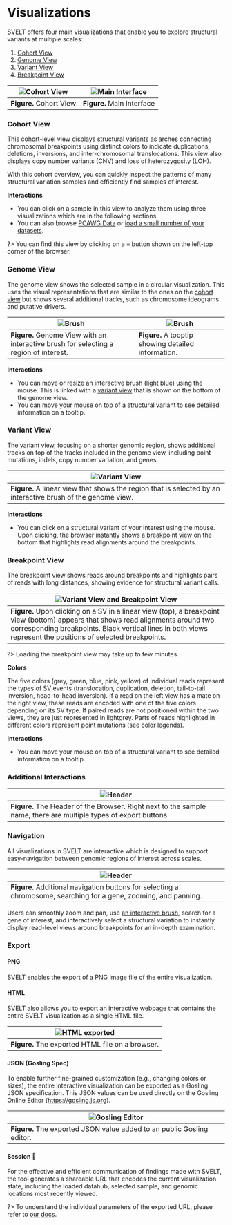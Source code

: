 # Visualizations

<!-- ?> 🚧 This page is work in progress 🚧 -->
<!-- ![interface](assets/interface.png ':class=image') -->

SVELT offers four main visualizations that enable you to explore structural variants at multiple scales: 
1. [Cohort View](#cohort-view)
1. [Genome View](#genome-view)
1. [Variant View](#variant-view)
1. [Breakpoint View](#breakpoint-view)

|![Cohort View](./assets/cohort-view.png)|![Main Interface](./assets/main-interface.png)|
|---|---|
|**Figure.** Cohort View|**Figure.** Main Interface|

### Cohort View

This cohort-level view displays structural variants as arches connecting chromosomal breakpoints using distinct colors to indicate duplications, deletions, inversions, and inter-chromosomal translocations. This view also displays copy number variants (CNV) and loss of heterozygosity (LOH).

With this cohort overview, you can quickly inspect the patterns of many structural variation samples and efficiently find samples of interest.

__Interactions__

- You can click on a sample in this view to analyze them using three visualizations which are in the following sections.
- You can also browse [PCAWG Data](/public-data-config?id=pcawg-data) or [load a small number of your datasets](/data-config?id=loading-data-through-interface).

?> You can find this view by clicking on a ≡ button shown on the left-top corner of the browser.

### Genome View
The genome view shows the selected sample in a circular visualization. This uses the visual representations that are similar to the ones on the [cohort view](#cohort-view) but shows several additional tracks, such as chromosome ideograms and putative drivers.

|![Brush](./assets/circular.png)|![Brush](./assets/tooltip.png)|
|---|---|
|**Figure.** Genome View with an interactive brush for selecting a region of interest.|**Figure.** A tooptip showing detailed information.|

__Interactions__

- You can move or resize an interactive brush (light blue) using the mouse. This is linked with a [variant view](#variant-view) that is shown on the bottom of the genome view.
- You can move your mouse on top of a structural variant to see detailed information on a tooltip.

### Variant View
The variant view, focusing on a shorter genomic region, shows additional tracks on top of the tracks included in the genome view, including point mutations, indels, copy number variation, and genes.

|![Variant View](./assets/linear-view.png)|
|---|
|**Figure.** A linear view that shows the region that is selected by an interactive brush of the genome view.|

__Interactions__

- You can click on a structural variant of your interest using the mouse. Upon clicking, the browser instantly shows a [breakpoint view](#breakpoint-view) on the bottom that highlights read alignments around the breakpoints.

### Breakpoint View
The breakpoint view shows reads around breakpoints and highlights pairs of reads with long distances, showing evidence for structural variant calls.

|![Variant View and Breakpoint View](./assets/breakpoint-view.png)|
|---|
|**Figure.** Upon clicking on a SV in a linear view (top), a breakpoint view (bottom) appears that shows read alignments around two corresponding breakpoints. Black vertical lines in both views represent the positions of selected breakpoints. |

?> Loading the breakpoint view may take up to few minutes.

__Colors__

The five colors (grey, green, blue, pink, yellow) of individual reads represent the types of SV events (translocation, duplication, deletion, tail-to-tail inversion, head-to-head inversion). If a read on the left view has a mate on the right view, these reads are encoded with one of the five colors depending on its SV type. If paired reads are not positioned within the two views, they are just represented in lightgrey. Parts of reads highlighted in different colors represent point mutations (see color legends).

__Interactions__

- You can move your mouse on top of a structural variant to see detailed information on a tooltip.

### Additional Interactions

|![Header](./assets/header.png)|
|---|
|**Figure.** The Header of the Browser. Right next to the sample name, there are multiple types of export buttons. |

### Navigation
All visualizations in SVELT are interactive which is designed to support easy-navigation between genomic regions of interest across scales.

|![Header](./assets/navigation-buttons.png)|
|---|
|**Figure.** Additional navigation buttons for selecting a chromosome, searching for a gene, zooming, and panning. |

Users can smoothly zoom and pan, use [an interactive brush](#genome-view), search for a gene of interest, and interactively select a structural variation to instantly display read-level views around breakpoints for an in-depth examination.

### Export

#### PNG
SVELT enables the export of a PNG image file of the entire visualization.

#### HTML
SVELT also allows you to export an interactive webpage that contains the entire SVELT visualization as a single HTML file.

|![HTML exported](./assets/html-export.png)|
|---|
|__Figure.__ The exported HTML file on a browser.

#### JSON (Gosling Spec)
To enable further fine-grained customization (e.g., changing colors or sizes), the entire interactive visualization can be exported as a Gosling JSON specification. This JSON values can be used directly on the Gosling Online Editor (https://gosling.js.org).

|![Gosling Editor](./assets/gosling-editor.png)|
|---|
|__Figure.__ The exported JSON value added to an public Gosling editor.

#### Session 🔗
For the effective and efficient communication of findings made with SVELT, the tool generates a shareable URL that encodes the current visualization state, including the loaded datahub, selected sample, and genomic locations most recently viewed.

?> To understand the individual parameters of the exported URL, please refer to [our docs](/url-parameters.md).

<!-- #### Navigating Linear Detail View on Circular Overview
By clicking and dragging a mouse on a blue brush, users can navigate a linear view.

#### Opening Alignment Views

Upon clicking on a SV on either an overview or a linear view, two alignment views are opened that show two regions around breakpoints. The selected SV is represented with thicker edges. Vertical gray lines on the alignment views represent the breakpoints of the selected SV.

#### Selecting a Sample

From the sample gallery, a user can select a sample of interest by clicking.

#### Navigating To Specific Chromosomes

Using the drop-down menus, a user can quickly navigate to a certain chromosome on an either overview or the linear detail view.

#### Exporting PNG

#### Interacting with Visualizations
By default, interactions are not activated in visualizations. You will first need to click on a visualization, following the instruction on the left-top corner (i.e., “Click inside to use interactions”). 

After clicking on it, you can now adjust brushes, use the mouse wheel to zoom in and out, and click on a SV. In this mode, you can scroll the entire website by putting your mouse around the main visualization (i.e., gray dotted region). 

When you click on the outside of the visualization, the interactions will be deactivated. In this mode, you can safely scroll the entire website by positioning your mouse anywhere, even on the visualization. -->